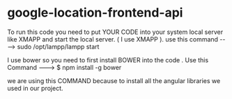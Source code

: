 # google-location-frontend-api


To run this code you need to put YOUR CODE into your system local server like XMAPP and start the local server.
( I use XMAPP ).
use this command ----> sudo /opt/lampp/lampp start 

I use bower so you need to first install BOWER into the code .
Use this Command --->       $ npm install -g bower

we are using this  COMMAND because to install all the angular libraries we used in our project.
